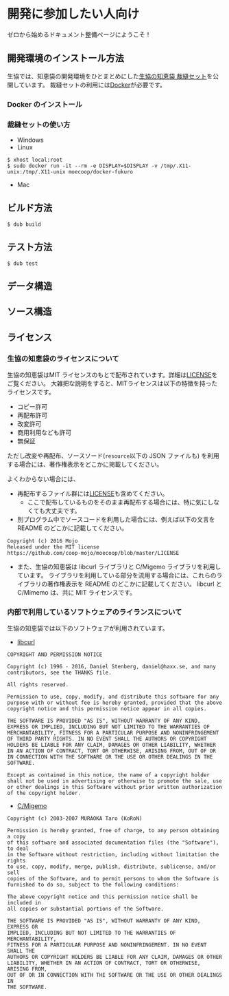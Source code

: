 # 開発に参加したい人向け
ゼロから始めるドキュメント整備ページにようこそ！

## 開発環境のインストール方法
生協では、知恵袋の開発環境をひとまとめにした[生協の知恵袋 裁縫セット](https://hub.docker.com/r/moecoop/docker-fukuro/)を公開しています。
裁縫セットの利用には[Docker](https://www.docker.com/)が必要です。

### Docker のインストール

### 裁縫セットの使い方

- Windows
- Linux
```
$ xhost local:root
$ sudo docker run -it --rm -e DISPLAY=$DISPLAY -v /tmp/.X11-unix:/tmp/.X11-unix moecoop/docker-fukuro
```

- Mac

## ビルド方法
```
$ dub build
```

## テスト方法
```
$ dub test
```

## データ構造
## ソース構造

## ライセンス
### 生協の知恵袋のライセンスについて
生協の知恵袋はMIT ライセンスのもとで配布されています。詳細は[LICENSE](https://github.com/coop-mojo/moecoop/blob/master/LICENSE)をご覧ください。
大雑把な説明をすると、MITライセンスは以下の特徴を持ったライセンスです。
- コピー許可
- 再配布許可
- 改変許可
- 商用利用なども許可
- 無保証

ただし改変や再配布、ソースソード(`resource`以下の JSON ファイルも) を利用する場合には、著作権表示をどこかに掲載してください。

よくわからない場合には、
- 再配布するファイル群には[LICENSE](https://github.com/coop-mojo/moecoop/blob/master/LICENSE)も含めてください。
    - ここで配布しているものをそのまま再配布する場合には、特に気にしなくても大丈夫です。
- 別プログラム中でソースコードを利用した場合には、例えば以下の文言を README のどこかに記載してください。

```
Copyright (c) 2016 Mojo
Released under the MIT license
https://github.com/coop-mojo/moecoop/blob/master/LICENSE
```

- また、生協の知恵袋は libcurl ライブラリと C/Migemo ライブラリを利用しています。
  ライブラリを利用している部分を流用する場合には、これらのライブラリの著作権表示を README のどこかに記載してください。
  libcurl と C/Mimemo は、共に MIT ライセンスです。

### 内部で利用しているソフトウェアのライランスについて
生協の知恵袋では以下のソフトウェアが利用されています。

- [libcurl](https://curl.haxx.se/)
```
COPYRIGHT AND PERMISSION NOTICE

Copyright (c) 1996 - 2016, Daniel Stenberg, daniel@haxx.se, and many contributors, see the THANKS file.

All rights reserved.

Permission to use, copy, modify, and distribute this software for any purpose with or without fee is hereby granted, provided that the above copyright notice and this permission notice appear in all copies.

THE SOFTWARE IS PROVIDED "AS IS", WITHOUT WARRANTY OF ANY KIND, EXPRESS OR IMPLIED, INCLUDING BUT NOT LIMITED TO THE WARRANTIES OF MERCHANTABILITY, FITNESS FOR A PARTICULAR PURPOSE AND NONINFRINGEMENT OF THIRD PARTY RIGHTS. IN NO EVENT SHALL THE AUTHORS OR COPYRIGHT HOLDERS BE LIABLE FOR ANY CLAIM, DAMAGES OR OTHER LIABILITY, WHETHER IN AN ACTION OF CONTRACT, TORT OR OTHERWISE, ARISING FROM, OUT OF OR IN CONNECTION WITH THE SOFTWARE OR THE USE OR OTHER DEALINGS IN THE SOFTWARE.

Except as contained in this notice, the name of a copyright holder shall not be used in advertising or otherwise to promote the sale, use or other dealings in this Software without prior written authorization of the copyright holder.
```

- [C/Migemo](https://www.kaoriya.net/software/cmigemo/)
```
Copyright (c) 2003-2007 MURAOKA Taro (KoRoN)

Permission is hereby granted, free of charge, to any person obtaining a copy
of this software and associated documentation files (the "Software"), to deal
in the Software without restriction, including without limitation the rights
to use, copy, modify, merge, publish, distribute, sublicense, and/or sell
copies of the Software, and to permit persons to whom the Software is
furnished to do so, subject to the following conditions:

The above copyright notice and this permission notice shall be included in
all copies or substantial portions of the Software.

THE SOFTWARE IS PROVIDED "AS IS", WITHOUT WARRANTY OF ANY KIND, EXPRESS OR
IMPLIED, INCLUDING BUT NOT LIMITED TO THE WARRANTIES OF MERCHANTABILITY,
FITNESS FOR A PARTICULAR PURPOSE AND NONINFRINGEMENT. IN NO EVENT SHALL THE
AUTHORS OR COPYRIGHT HOLDERS BE LIABLE FOR ANY CLAIM, DAMAGES OR OTHER
LIABILITY, WHETHER IN AN ACTION OF CONTRACT, TORT OR OTHERWISE, ARISING FROM,
OUT OF OR IN CONNECTION WITH THE SOFTWARE OR THE USE OR OTHER DEALINGS IN
THE SOFTWARE.
```
